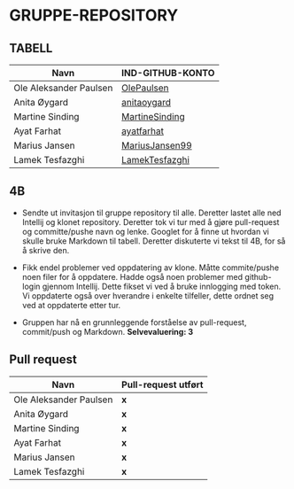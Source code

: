 # GRUPPE-REPOSITORY
## TABELL
| Navn                   | IND-GITHUB-KONTO                                    |
|------------------------|-----------------------------------------------------|
| Ole Aleksander Paulsen | [OlePaulsen](https://github.com/OlePaulsen)         |
| Anita Øygard           | [anitaoygard](https://github.com/anitaoygard)       |
| Martine Sinding        | [MartineSinding](https://github.com/MartineSinding) |
| Ayat Farhat            | [ayatfarhat](https://github.com/ayatfarhat)         |
| Marius Jansen          | [MariusJansen99](https://github.com/MariusJansen99) |
| Lamek Tesfazghi        | [LamekTesfazghi](https://github.com/LamekTesfazghi) |
## 4B
- Sendte ut invitasjon til gruppe repository til alle. Deretter lastet alle ned
  Intellij og klonet repository. Deretter tok vi tur med å gjøre pull-request
  og committe/pushe navn og lenke. Googlet for å finne ut hvordan vi skulle bruke Markdown til
  tabell. Deretter diskuterte vi tekst til 4B, for så å skrive den. 

- Fikk endel problemer ved oppdatering av klone. Måtte commite/pushe noen filer
  for å oppdatere. Hadde også noen problemer med github-login gjennom
  Intellij. Dette fikset vi ved å bruke innlogging med token. Vi oppdaterte
også over hverandre i enkelte tilfeller, dette ordnet seg ved at oppdaterte
etter tur. 

- Gruppen har nå  en grunnleggende forståelse av pull-request, commit/push
  og Markdown. **Selvevaluering: 3** 

## Pull request

| Navn                   | Pull-request utført |
|------------------------|---------------|
 | Ole Aleksander Paulsen | **x**         |
 | Anita Øygard           | **x**         |
 | Martine Sinding        | **x**         |
 | Ayat Farhat            | **x**         |
| Marius Jansen          | **x**         |
| Lamek Tesfazghi        | **x**         |
